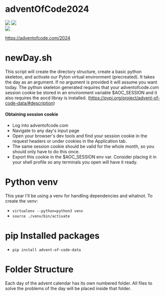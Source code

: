 # adventOfCode2024
![](https://img.shields.io/badge/day%20📅-9-blue)
![](https://img.shields.io/badge/stars%20⭐-14-yellow)	
![](https://img.shields.io/badge/days%20completed-6-red)

https://adventofcode.com/2024

# newDay.sh
This script will create the directory structure, create a basic python skeleton, and activate our Pyton virtual environment (precreated).
It takes the day as an argument. If no argument is provided it will assume you want today.
The python skeleton generated requires that your adventofcode.com session cookie be stored in an environment variable $AOC_SESSION and it also requires the aocd libray is installed. (https://pypi.org/project/advent-of-code-data/#description)

#### Obtaining session cookie
- Log into adventofcode.com
- Navigate to any day's input page
- Open your browser's dev tools and find your session cookie in the request headers or under cookies in the Application tab.
- The same session cookie should be valid for the whole month, so you should only have to do this once. 
- Export this cookie in the $AOC_SESSION env var. Consider placing it in your shell profile so any terminals you open will have it ready.

# Python venv
This year I'll be using a venv for handling dependencies and whatnot. To create the venv:
- `virtualenv --python=python3 venv`
- `source ./venv/bin/activate`

# pip Installed packages
- `pip install advent-of-code-data`

# Folder Structure
Each day of the advent calendar has its own numbered folder. All files to solve the problems of the day will be placed inside that folder. 
